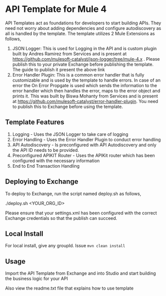 # API Template for Mule 4

API Templates act as foundations for developers to start building APIs. They need not worry about adding dependencies and configure autodiscovery as all is handled by the template. The template utilizes 2 Mule Extensions as follows,

1. JSON Logger: This is used for Logging in the API and is custom plugin built by Andres Ramirez from Services and is present at https://github.com/mulesoft-catalyst/json-logger/tree/mule-4.x . Please publish this to your private Exchange before publishing the template. The guide to publish it present the above link
2. Error Handler Plugin: This is a common error handler that is fully customizable and is used by the template to handle errors. In case of an error the On Error Propgate is used which sends the information to the error handler which then handles the error, maps to the error object and prints it. This was built by Biswa Mohanty from Services and is present at https://github.com/mulesoft-catalyst/error-handler-plugin. You need to publish this to Exchange before using the template.

## Template Features

1. Logging - Uses the JSON Logger to take care of logging
2. Error Handling - Uses the Error Handler Plugin to conduct error handling
3. API Autodiscovery - Is preconfigured with API Autodiscovery and only the API ID needs to be provided.
4. Preconfigured APIKIT Router - Uses the APIKit router which has been configured with the necessary information
5. End to End Transaction Handling

## Deploying to Exchange
To deploy to Exchange, run the script named deploy.sh as follows,

./deploy.sh <YOUR_ORG_ID>

Please ensure that your settings.xml has been configured with the correct Exchange credentials so that the publish can succeed.

## Local Install
For local install, give any groupId. Issue `mvn clean install`

## Usage

Import the API Template from Exchange and into Studio and start building the business logic for your API

Also view the readme.txt file that explains how to use template
